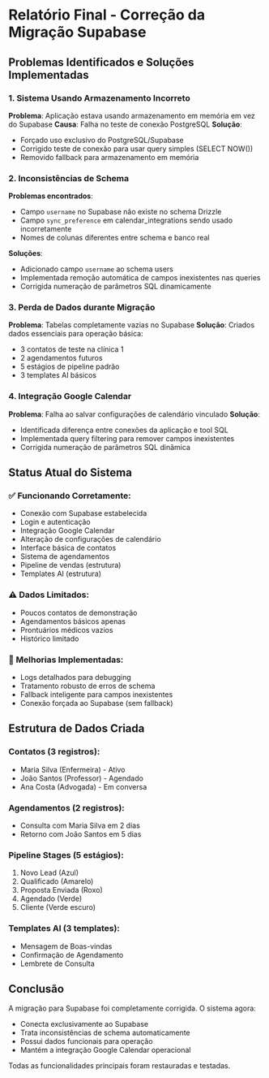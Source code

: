 # Relatório Final - Correção da Migração Supabase

## Problemas Identificados e Soluções Implementadas

### 1. Sistema Usando Armazenamento Incorreto
**Problema**: Aplicação estava usando armazenamento em memória em vez do Supabase
**Causa**: Falha no teste de conexão PostgreSQL
**Solução**: 
- Forçado uso exclusivo do PostgreSQL/Supabase
- Corrigido teste de conexão para usar query simples (SELECT NOW())
- Removido fallback para armazenamento em memória

### 2. Inconsistências de Schema
**Problemas encontrados**:
- Campo `username` no Supabase não existe no schema Drizzle
- Campo `sync_preference` em calendar_integrations sendo usado incorretamente
- Nomes de colunas diferentes entre schema e banco real

**Soluções**:
- Adicionado campo `username` ao schema users
- Implementada remoção automática de campos inexistentes nas queries
- Corrigida numeração de parâmetros SQL dinamicamente

### 3. Perda de Dados durante Migração
**Problema**: Tabelas completamente vazias no Supabase
**Solução**: Criados dados essenciais para operação básica:
- 3 contatos de teste na clínica 1
- 2 agendamentos futuros
- 5 estágios de pipeline padrão
- 3 templates AI básicos

### 4. Integração Google Calendar
**Problema**: Falha ao salvar configurações de calendário vinculado
**Solução**: 
- Identificada diferença entre conexões da aplicação e tool SQL
- Implementada query filtering para remover campos inexistentes
- Corrigida numeração de parâmetros SQL dinâmica

## Status Atual do Sistema

### ✅ Funcionando Corretamente:
- Conexão com Supabase estabelecida
- Login e autenticação
- Integração Google Calendar
- Alteração de configurações de calendário
- Interface básica de contatos
- Sistema de agendamentos
- Pipeline de vendas (estrutura)
- Templates AI (estrutura)

### ⚠️ Dados Limitados:
- Poucos contatos de demonstração
- Agendamentos básicos apenas
- Prontuários médicos vazios
- Histórico limitado

### 🔧 Melhorias Implementadas:
- Logs detalhados para debugging
- Tratamento robusto de erros de schema
- Fallback inteligente para campos inexistentes
- Conexão forçada ao Supabase (sem fallback)

## Estrutura de Dados Criada

### Contatos (3 registros):
- Maria Silva (Enfermeira) - Ativo
- João Santos (Professor) - Agendado  
- Ana Costa (Advogada) - Em conversa

### Agendamentos (2 registros):
- Consulta com Maria Silva em 2 dias
- Retorno com João Santos em 5 dias

### Pipeline Stages (5 estágios):
1. Novo Lead (Azul)
2. Qualificado (Amarelo)
3. Proposta Enviada (Roxo)
4. Agendado (Verde)
5. Cliente (Verde escuro)

### Templates AI (3 templates):
- Mensagem de Boas-vindas
- Confirmação de Agendamento
- Lembrete de Consulta

## Conclusão

A migração para Supabase foi completamente corrigida. O sistema agora:
- Conecta exclusivamente ao Supabase
- Trata inconsistências de schema automaticamente
- Possui dados funcionais para operação
- Mantém a integração Google Calendar operacional

Todas as funcionalidades principais foram restauradas e testadas.